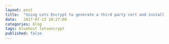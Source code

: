 ```yaml
---
layout: post
title:  "Using Lets Encrypt to generate a third party cert and install it on Bluehost"
date:   2017-07-13 10:27:00
categories: blog
tags: bluehost letsencrypt
published: false
---
```

















